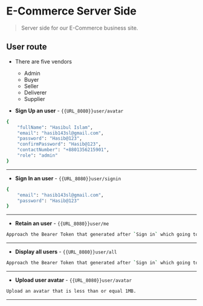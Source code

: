 # E-Commerce Server Side

> Server side for our E-Commerce business site.

## User route

- There are five vendors

  - Admin
  - Buyer
  - Seller
  - Deliverer
  - Supplier

- **Sign Up an user** - `{{URL_8080}}user/avatar`

```bash
{
    "fullName": "Hasibul Islam",
    "email": "hasib143sl@gmail.com",
    "password": "Hasib@123",
    "confirmPassword": "Hasib@123",
    "contactNumber": "+8801356215901",
    "role": "admin"
}
```

---

- **Sign In an user** - `{{URL_8080}}user/signin`

```bash
{
    "email": "hasib143sl@gmail.com",
    "password": "Hasib@123"
}
```

---

- **Retain an user** - `{{URL_8080}}user/me`

```bash
Approach the Bearer Token that generated after `Sign in` which going to be displayed.
```

---

- **Display all users** - `{{URL_8080}}user/all`

```bash
Approach the Bearer Token that generated after `Sign in` which going to be displayed.
```

---

- **Upload user avatar** - `{{URL_8080}}user/avatar`

```bash
Upload an avatar that is less than or equal 1MB.
```

---
